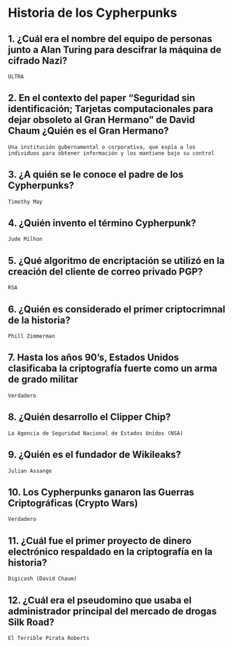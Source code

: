 # Historia de los Cypherpunks

## 1. ¿Cuál era el nombre del equipo de personas junto a Alan Turing para descifrar la máquina de cifrado Nazi?
    ULTRA

## 2. En el contexto del paper “Seguridad sin identificación; Tarjetas computacionales para dejar obsoleto al Gran Hermano” de David Chaum ¿Quién es el Gran Hermano?
    Una institución gubernamental o corporativa, que espía a los individuos para obtener información y los mantiene bajo su control

## 3. ¿A quién se le conoce el padre de los Cypherpunks?
    Timothy May

## 4. ¿Quién invento el término Cypherpunk?
    Jude Milhon

## 5. ¿Qué algoritmo de encriptación se utilizó en la creación del cliente de correo privado PGP?
    RSA

## 6. ¿Quién es considerado el primer criptocrimnal de la historia?
    Phill Zimmerman

## 7. Hasta los años 90’s, Estados Unidos clasificaba la criptografía fuerte como un arma de grado militar
    Verdadero

## 8. ¿Quién desarrollo el Clipper Chip?
    La Agencia de Seguridad Nacional de Estados Unidos (NSA)

## 9. ¿Quién es el fundador de Wikileaks?
    Julian Assange

## 10. Los Cypherpunks ganaron las Guerras Criptográficas (Crypto Wars)
    Verdadero

## 11. ¿Cuál fue el primer proyecto de dinero electrónico respaldado en la criptografía en la historia?
    Digicash (David Chaum)

## 12. ¿Cuál era el pseudomino que usaba el administrador principal del mercado de drogas Silk Road?
    El Terrible Pirata Roberts
